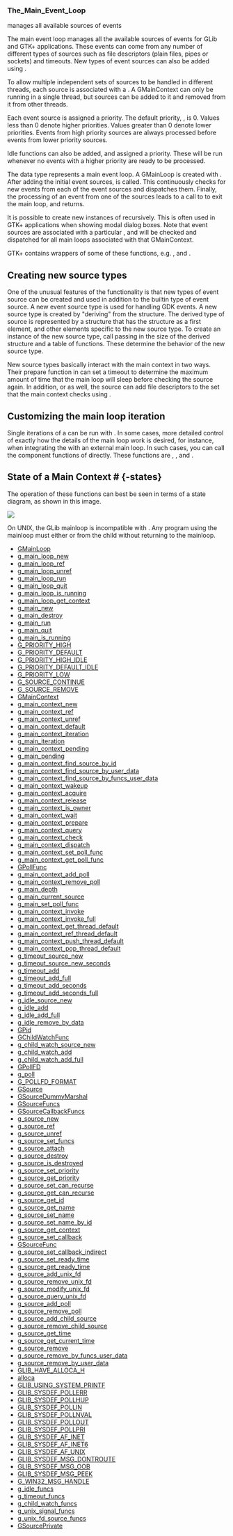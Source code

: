 ### The_Main_Event_Loop

manages all available sources of events

 The main event loop manages all the available sources of events for
 GLib and GTK+ applications. These events can come from any number of
 different types of sources such as file descriptors (plain files,
 pipes or sockets) and timeouts. New types of event sources can also
 be added using [](g_source_attach).

 To allow multiple independent sets of sources to be handled in
 different threads, each source is associated with a [](GMainContext).
 A GMainContext can only be running in a single thread, but
 sources can be added to it and removed from it from other threads.

 Each event source is assigned a priority. The default priority,
 [](G_PRIORITY_DEFAULT), is 0. Values less than 0 denote higher priorities.
 Values greater than 0 denote lower priorities. Events from high priority
 sources are always processed before events from lower priority sources.

 Idle functions can also be added, and assigned a priority. These will
 be run whenever no events with a higher priority are ready to be processed.

 The [](GMainLoop) data type represents a main event loop. A GMainLoop is
 created with [](g_main_loop_new). After adding the initial event sources,
 [](g_main_loop_run) is called. This continuously checks for new events from
 each of the event sources and dispatches them. Finally, the processing of
 an event from one of the sources leads to a call to [](g_main_loop_quit) to
 exit the main loop, and [](g_main_loop_run) returns.

 It is possible to create new instances of [](GMainLoop) recursively.
 This is often used in GTK+ applications when showing modal dialog
 boxes. Note that event sources are associated with a particular
 [](GMainContext), and will be checked and dispatched for all main
 loops associated with that GMainContext.

 GTK+ contains wrappers of some of these functions, e.g. [](gtk_main),
 [](gtk_main_quit) and [](gtk_events_pending).

 ## Creating new source types

 One of the unusual features of the [](GMainLoop) functionality
 is that new types of event source can be created and used in
 addition to the builtin type of event source. A new event source
 type is used for handling GDK events. A new source type is created
 by "deriving" from the [](GSource) structure. The derived type of
 source is represented by a structure that has the [](GSource) structure
 as a first element, and other elements specific to the new source
 type. To create an instance of the new source type, call
 [](g_source_new) passing in the size of the derived structure and
 a table of functions. These [](GSourceFuncs) determine the behavior of
 the new source type.

 New source types basically interact with the main context
 in two ways. Their prepare function in [](GSourceFuncs) can set a timeout
 to determine the maximum amount of time that the main loop will sleep
 before checking the source again. In addition, or as well, the source
 can add file descriptors to the set that the main context checks using
 [](g_source_add_poll).

 ## Customizing the main loop iteration

 Single iterations of a [](GMainContext) can be run with
 [](g_main_context_iteration). In some cases, more detailed control
 of exactly how the details of the main loop work is desired, for
 instance, when integrating the [](GMainLoop) with an external main loop.
 In such cases, you can call the component functions of
 [](g_main_context_iteration) directly. These functions are
 [](g_main_context_prepare), [](g_main_context_query),
 [](g_main_context_check) and [](g_main_context_dispatch).

 ## State of a Main Context # {[](mainloop)-states}

 The operation of these functions can best be seen in terms
 of a state diagram, as shown in this image.

 ![](mainloop-states.gif)

 On UNIX, the GLib mainloop is incompatible with [](fork). Any program
 using the mainloop must either [](exec) or [](exit) from the child
 without returning to the mainloop.

* [GMainLoop]()
* [g_main_loop_new]()
* [g_main_loop_ref]()
* [g_main_loop_unref]()
* [g_main_loop_run]()
* [g_main_loop_quit]()
* [g_main_loop_is_running]()
* [g_main_loop_get_context]()
* [g_main_new]()
* [g_main_destroy]()
* [g_main_run]()
* [g_main_quit]()
* [g_main_is_running]()
* [G_PRIORITY_HIGH]()
* [G_PRIORITY_DEFAULT]()
* [G_PRIORITY_HIGH_IDLE]()
* [G_PRIORITY_DEFAULT_IDLE]()
* [G_PRIORITY_LOW]()
* [G_SOURCE_CONTINUE]()
* [G_SOURCE_REMOVE]()
* [GMainContext]()
* [g_main_context_new]()
* [g_main_context_ref]()
* [g_main_context_unref]()
* [g_main_context_default]()
* [g_main_context_iteration]()
* [g_main_iteration]()
* [g_main_context_pending]()
* [g_main_pending]()
* [g_main_context_find_source_by_id]()
* [g_main_context_find_source_by_user_data]()
* [g_main_context_find_source_by_funcs_user_data]()
* [g_main_context_wakeup]()
* [g_main_context_acquire]()
* [g_main_context_release]()
* [g_main_context_is_owner]()
* [g_main_context_wait]()
* [g_main_context_prepare]()
* [g_main_context_query]()
* [g_main_context_check]()
* [g_main_context_dispatch]()
* [g_main_context_set_poll_func]()
* [g_main_context_get_poll_func]()
* [GPollFunc]()
* [g_main_context_add_poll]()
* [g_main_context_remove_poll]()
* [g_main_depth]()
* [g_main_current_source]()
* [g_main_set_poll_func]()
* [g_main_context_invoke]()
* [g_main_context_invoke_full]()
* [g_main_context_get_thread_default]()
* [g_main_context_ref_thread_default]()
* [g_main_context_push_thread_default]()
* [g_main_context_pop_thread_default]()
* [g_timeout_source_new]()
* [g_timeout_source_new_seconds]()
* [g_timeout_add]()
* [g_timeout_add_full]()
* [g_timeout_add_seconds]()
* [g_timeout_add_seconds_full]()
* [g_idle_source_new]()
* [g_idle_add]()
* [g_idle_add_full]()
* [g_idle_remove_by_data]()
* [GPid]()
* [GChildWatchFunc]()
* [g_child_watch_source_new]()
* [g_child_watch_add]()
* [g_child_watch_add_full]()
* [GPollFD]()
* [g_poll]()
* [G_POLLFD_FORMAT]()
* [GSource]()
* [GSourceDummyMarshal]()
* [GSourceFuncs]()
* [GSourceCallbackFuncs]()
* [g_source_new]()
* [g_source_ref]()
* [g_source_unref]()
* [g_source_set_funcs]()
* [g_source_attach]()
* [g_source_destroy]()
* [g_source_is_destroyed]()
* [g_source_set_priority]()
* [g_source_get_priority]()
* [g_source_set_can_recurse]()
* [g_source_get_can_recurse]()
* [g_source_get_id]()
* [g_source_get_name]()
* [g_source_set_name]()
* [g_source_set_name_by_id]()
* [g_source_get_context]()
* [g_source_set_callback]()
* [GSourceFunc]()
* [g_source_set_callback_indirect]()
* [g_source_set_ready_time]()
* [g_source_get_ready_time]()
* [g_source_add_unix_fd]()
* [g_source_remove_unix_fd]()
* [g_source_modify_unix_fd]()
* [g_source_query_unix_fd]()
* [g_source_add_poll]()
* [g_source_remove_poll]()
* [g_source_add_child_source]()
* [g_source_remove_child_source]()
* [g_source_get_time]()
* [g_source_get_current_time]()
* [g_source_remove]()
* [g_source_remove_by_funcs_user_data]()
* [g_source_remove_by_user_data]()
* [GLIB_HAVE_ALLOCA_H]()
* [alloca]()
* [GLIB_USING_SYSTEM_PRINTF]()
* [GLIB_SYSDEF_POLLERR]()
* [GLIB_SYSDEF_POLLHUP]()
* [GLIB_SYSDEF_POLLIN]()
* [GLIB_SYSDEF_POLLNVAL]()
* [GLIB_SYSDEF_POLLOUT]()
* [GLIB_SYSDEF_POLLPRI]()
* [GLIB_SYSDEF_AF_INET]()
* [GLIB_SYSDEF_AF_INET6]()
* [GLIB_SYSDEF_AF_UNIX]()
* [GLIB_SYSDEF_MSG_DONTROUTE]()
* [GLIB_SYSDEF_MSG_OOB]()
* [GLIB_SYSDEF_MSG_PEEK]()
* [G_WIN32_MSG_HANDLE]()
* [g_idle_funcs]()
* [g_timeout_funcs]()
* [g_child_watch_funcs]()
* [g_unix_signal_funcs]()
* [g_unix_fd_source_funcs]()
* [GSourcePrivate]()
